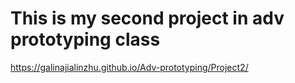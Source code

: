 # This is my second project in adv prototyping class

https://galinajialinzhu.github.io/Adv-prototyping/Project2/
